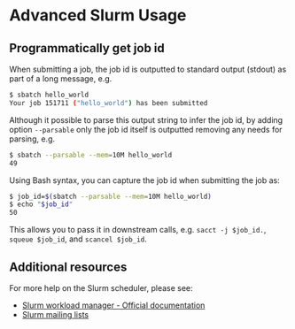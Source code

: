 # Advanced Slurm Usage 

## Programmatically get job id

When submitting a job, the job id is outputted to standard output (stdout) as part of a long message, e.g.
```sh
$ sbatch hello_world
Your job 151711 ("hello_world") has been submitted
```
Although it possible to parse this output string to infer the job id, by adding option `--parsable` only the job id itself is outputted removing any needs for parsing, e.g.
```sh
$ sbatch --parsable --mem=10M hello_world
49
```

Using Bash syntax, you can capture the job id when submitting the job as:
```sh
$ job_id=$(sbatch --parsable --mem=10M hello_world)
$ echo "$job_id"
50
```
This allows you to pass it in downstream calls, e.g. `sacct -j $job_id.`, `squeue $job_id`, and `scancel $job_id`.


## Additional resources

For more help on the Slurm scheduler, please see:

* [Slurm workload manager - Official documentation](https://slurm.schedmd.com/)
* [Slurm mailing lists](https://slurm.schedmd.com/mail.html)
